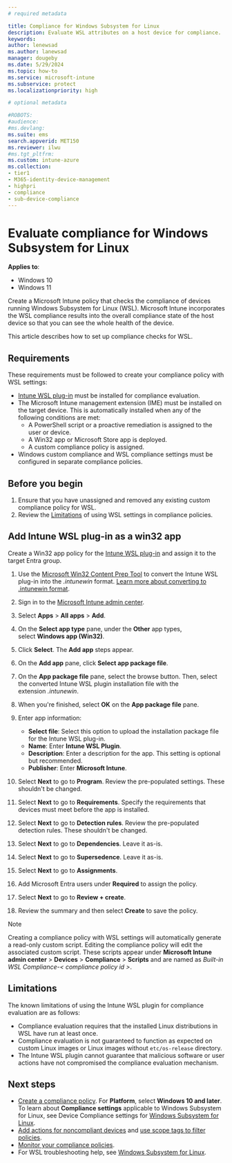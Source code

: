 ```yaml
---
# required metadata

title: Compliance for Windows Subsystem for Linux  
description: Evaluate WSL attributes on a host device for compliance. 
keywords:
author: lenewsad
ms.author: lanewsad
manager: dougeby
ms.date: 5/29/2024 
ms.topic: how-to
ms.service: microsoft-intune
ms.subservice: protect
ms.localizationpriority: high

# optional metadata

#ROBOTS:
#audience:
#ms.devlang:
ms.suite: ems
search.appverid: MET150
ms.reviewer: ilwu
#ms.tgt_pltfrm:
ms.custom: intune-azure
ms.collection:
- tier1
- M365-identity-device-management
- highpri
- compliance
- sub-device-compliance
---
```


# Evaluate compliance for Windows Subsystem for Linux   

**Applies to**: 
- Windows 10   
- Windows 11   

Create a Microsoft Intune policy that checks the compliance of devices running Windows Subsystem for Linux (WSL). Microsoft Intune incorporates the WSL compliance results into the overall compliance state of the host device so that you can see the whole health of the device.

This article describes how to set up compliance checks for WSL.  

## Requirements   

These requirements must be followed to create your compliance policy with WSL settings:

- [Intune WSL plug-in](https://go.microsoft.com/fwlink/?linkid=2296896) must be installed for compliance evaluation.
- The Microsoft Intune management extension (IME) must be installed on the target device. This is automatically installed when any of the following conditions are met:
	- A PowerShell script or a proactive remediation is assigned to the user or device.
	- A Win32 app or Microsoft Store app is deployed.
	- A custom compliance policy is assigned.
- Windows custom compliance and WSL compliance settings must be configured in separate compliance policies.

## Before you begin

1. Ensure that you have unassigned and removed any existing custom compliance policy for WSL.
2. Review the [Limitations](./#Limitations) of using WSL settings in compliance policies.

## Add Intune WSL plug-in as a win32 app   

Create a Win32 app policy for the [Intune WSL plug-in](https://go.microsoft.com/fwlink/?linkid=2296896) and assign it to the target Entra group.

1. Use the [Microsoft Win32 Content Prep Tool](https://go.microsoft.com/fwlink/?linkid=2065730) to convert the Intune WSL plug-in into the *.intunewin* format. [Learn more about converting to .intunewin format](https://learn.microsoft.com/en-us/mem/intune/apps/apps-win32-prepare#convert-the-win32-app-content).
   
2. Sign in to the [Microsoft Intune admin center](https://go.microsoft.com/fwlink/?linkid=2109431).
   
3. Select **Apps** > **All apps** > **Add**.

4. On the **Select app type** pane, under the **Other** app types, select **Windows app (Win32)**.

5. Click **Select**. The **Add app** steps appear.

6. On the **Add app** pane, click **Select app package file**.

7. On the **App package file** pane, select the browse button. Then, select the converted Intune WSL plugin installation file with the extension _.intunewin_. 

8. When you're finished, select **OK** on the **App package file** pane.

9. Enter app information:  
   - **Select file**: Select this option to upload the installation package file for the Intune WSL plug-in.  
   - **Name**: Enter **Intune WSL Plugin**.  
   - **Description**: Enter a description for the app. This setting is optional but recommended. 
   - **Publisher**: Enter **Microsoft Intune**.  

10. Select **Next** to go to **Program**. Review the pre-populated settings. These shouldn't be changed.

11. Select **Next** to go to **Requirements**. Specify the requirements that devices must meet before the app is installed. 

12. Select **Next** to go to **Detection rules**. Review the pre-populated detection rules. These shouldn't be changed.

13. Select **Next** to go to **Dependencies**. Leave it as-is.

14. Select **Next** to go to **Supersedence**. Leave it as-is.

15. Select **Next** to go to **Assignments**.  

16. Add Microsoft Entra users under **Required** to assign the policy.  

17. Select **Next** to go to **Review + create**.  

18. Review the summary and then select **Create** to save the policy.  

> [!NOTE]
> Creating a compliance policy with WSL settings will automatically generate a read-only custom script. Editing the compliance policy will edit the associated custom script. These scripts appear under **Microsoft Intune admin center** > **Devices** > **Compliance** > **Scripts** and are named as _Built-in WSL Compliance-< compliance policy id >_.

## Limitations

The known limitations of using the Intune WSL plugin for compliance evaluation are as follows:

- Compliance evaluation requires that the installed Linux distributions in WSL have run at least once.
- Compliance evaluation is not guaranteed to function as expected on custom Linux images or Linux images without `etc/os-release` directory.
- The Intune WSL plugin cannot guarantee that malicious software or user actions have not compromised the compliance evaluation mechanism.

## Next steps

- [Create a compliance policy](create-compliance-policy.md#create-the-policy). For **Platform**, select **Windows 10 and later**. To learn about **Compliance settings** applicable to Windows Subsystem for Linux, see Device Compliance settings for [Windows Subsystem for Linux](compliance-policy-create-windows.md#windows-subsystem-for-linux-wsl).
- [Add actions for noncompliant devices](actions-for-noncompliance.md) and [use scope tags to filter policies](../fundamentals/scope-tags.md).
- [Monitor your compliance policies](compliance-policy-monitor.md).
- For WSL troubleshooting help, see [Windows Subsystem for Linux](/windows/wsl/troubleshooting).  

